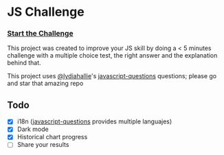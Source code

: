 # JS Challenge

### [Start the Challenge](https://edgravill.github.io/js-challenge/)

This project was created to improve your JS skill by doing a < 5 minutes challenge with a multiple choice test, the right answer and the explanation behind that.

This project uses [@lydiahallie](https://github.com/lydiahallie)'s [javascript-questions](https://github.com/lydiahallie/javascript-questions) questions; please go and star that amazing repo

## Todo

- [x] i18n ([javascript-questions](https://github.com/lydiahallie/javascript-questions) provides multiple languajes)
- [x] Dark mode
- [x] Historical chart progress
- [ ] Share your results

